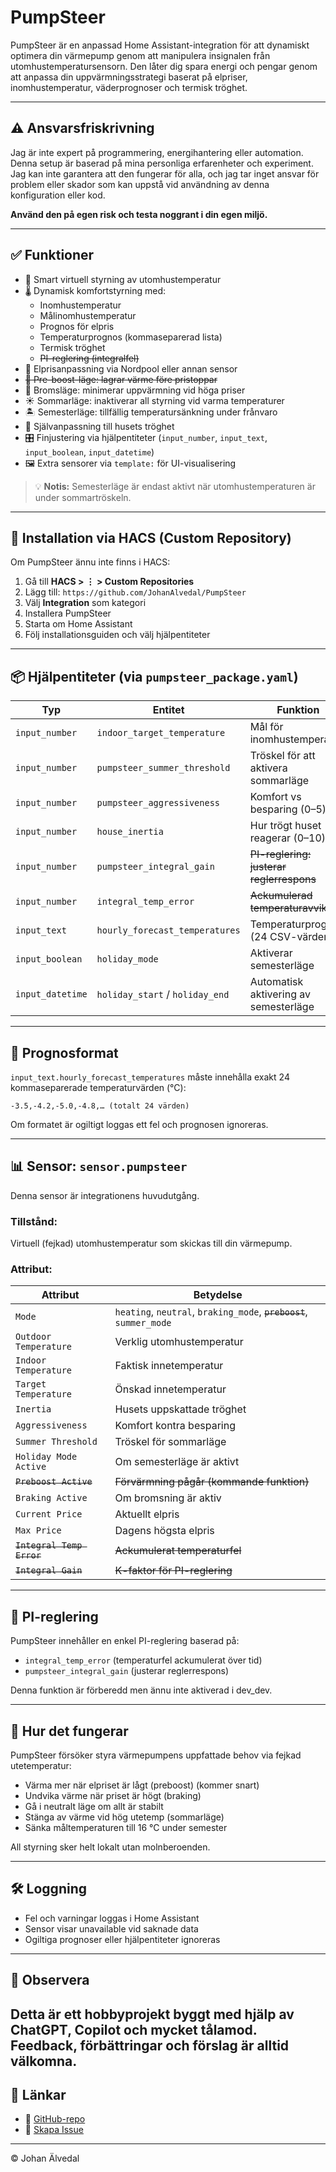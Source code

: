 # PumpSteer

PumpSteer är en anpassad Home Assistant-integration för att dynamiskt optimera din värmepump genom att manipulera insignalen från utomhustemperatursensorn. Den låter dig spara energi och pengar genom att anpassa din uppvärmningsstrategi baserat på elpriser, inomhustemperatur, väderprognoser och termisk tröghet.

---

## ⚠️ Ansvarsfriskrivning

Jag är inte expert på programmering, energihantering eller automation. Denna setup är baserad på mina personliga erfarenheter och experiment. Jag kan inte garantera att den fungerar för alla, och jag tar inget ansvar för problem eller skador som kan uppstå vid användning av denna konfiguration eller kod.

**Använd den på egen risk och testa noggrant i din egen miljö.**

---

## ✅ Funktioner

- 🔧 Smart virtuell styrning av utomhustemperatur
- 🌡️ Dynamisk komfortstyrning med:
  - Inomhustemperatur
  - Målinomhustemperatur
  - Prognos för elpris
  - Temperaturprognos (kommaseparerad lista)
  - Termisk tröghet
  - ~~PI-reglering (integralfel)~~
- 💸 Elprisanpassning via Nordpool eller annan sensor
- ~~🚀 Pre-boost-läge: lagrar värme före pristoppar~~
- 🧊 Bromsläge: minimerar uppvärmning vid höga priser
- ☀️ Sommarläge: inaktiverar all styrning vid varma temperaturer
- 🏝️ Semesterläge: tillfällig temperatursänkning under frånvaro
- 🧠 Självanpassning till husets tröghet
- 🎛️ Finjustering via hjälpentiteter (`input_number`, `input_text`, `input_boolean`, `input_datetime`)
- 🖼️ Extra sensorer via `template:` för UI-visualisering

> 💡 **Notis:** Semesterläge är endast aktivt när utomhustemperaturen är under sommartröskeln.

---

## 🔧 Installation via HACS (Custom Repository)

Om PumpSteer ännu inte finns i HACS:

1. Gå till **HACS > ⋮ > Custom Repositories**
2. Lägg till: `https://github.com/JohanAlvedal/PumpSteer`
3. Välj **Integration** som kategori
4. Installera PumpSteer
5. Starta om Home Assistant
6. Följ installationsguiden och välj hjälpentiteter

---

## 📦 Hjälpentiteter (via `pumpsteer_package.yaml`)

| Typ            | Entitet                         | Funktion                                           |
|----------------|----------------------------------|----------------------------------------------------|
| `input_number` | `indoor_target_temperature`      | Mål för inomhustemperatur                         |
| `input_number` | `pumpsteer_summer_threshold`     | Tröskel för att aktivera sommarläge               |
| `input_number` | `pumpsteer_aggressiveness`       | Komfort vs besparing (0–5)                        |
| `input_number` | `house_inertia`                  | Hur trögt huset reagerar (0–10)                   |
| `input_number` | `pumpsteer_integral_gain`        | ~~PI-reglering: justerar reglerrespons~~          |
| `input_number` | `integral_temp_error`            | ~~Ackumulerad temperaturavvikelse~~               |
| `input_text`   | `hourly_forecast_temperatures`   | Temperaturprognos (24 CSV-värden)                 |
| `input_boolean`| `holiday_mode`                   | Aktiverar semesterläge                            |
| `input_datetime`| `holiday_start` / `holiday_end` | Automatisk aktivering av semesterläge             |

---

## 🧪 Prognosformat

`input_text.hourly_forecast_temperatures` måste innehålla exakt 24 kommaseparerade temperaturvärden (°C):

```
-3.5,-4.2,-5.0,-4.8,… (totalt 24 värden)
```

Om formatet är ogiltigt loggas ett fel och prognosen ignoreras.

---

## 📊 Sensor: `sensor.pumpsteer`

Denna sensor är integrationens huvudutgång.

### Tillstånd:

Virtuell (fejkad) utomhustemperatur som skickas till din värmepump.

### Attribut:

| Attribut              | Betydelse                                               |
|------------------------|----------------------------------------------------------|
| `Mode`                | `heating`, `neutral`, `braking_mode`, ~~`preboost`~~, `summer_mode` |
| `Outdoor Temperature` | Verklig utomhustemperatur                               |
| `Indoor Temperature`  | Faktisk innetemperatur                                  |
| `Target Temperature`  | Önskad innetemperatur                                   |
| `Inertia`             | Husets uppskattade tröghet                              |
| `Aggressiveness`      | Komfort kontra besparing                                |
| `Summer Threshold`    | Tröskel för sommarläge                                  |
| `Holiday Mode Active` | Om semesterläge är aktivt                               |
| ~~`Preboost Active`~~ | ~~Förvärmning pågår (kommande funktion)~~               |
| `Braking Active`      | Om bromsning är aktiv                                   |
| `Current Price`       | Aktuellt elpris                                          |
| `Max Price`           | Dagens högsta elpris                                     |
| ~~`Integral Temp Error`~~ | ~~Ackumulerat temperaturfel~~                         |
| ~~`Integral Gain`~~   | ~~K-faktor för PI-reglering~~                            |

---

## 🤖 PI-reglering

PumpSteer innehåller en enkel PI-reglering baserad på:
- `integral_temp_error` (temperaturfel ackumulerat över tid)
- `pumpsteer_integral_gain` (justerar reglerrespons)

Denna funktion är förberedd men ännu inte aktiverad i dev_dev.

---

## 🧠 Hur det fungerar

PumpSteer försöker styra värmepumpens uppfattade behov via fejkad utetemperatur:
- Värma mer när elpriset är lågt (preboost) (kommer snart)
- Undvika värme när priset är högt (braking)
- Gå i neutralt läge om allt är stabilt
- Stänga av värme vid hög utetemp (sommarläge)
- Sänka måltemperaturen till 16 °C under semester

All styrning sker helt lokalt utan molnberoenden.

---

## 🛠️ Loggning

- Fel och varningar loggas i Home Assistant
- Sensor visar unavailable vid saknade data
- Ogiltiga prognoser eller hjälpentiteter ignoreras

---

## 🧪 Observera

Detta är ett hobbyprojekt byggt med hjälp av ChatGPT, Copilot och mycket tålamod. Feedback, förbättringar och förslag är alltid välkomna.
---

## 🔗 Länkar

- 🔗 [GitHub-repo](https://github.com/JohanAlvedal/PumpSteer)
- 🐞 [Skapa Issue](https://github.com/JohanAlvedal/PumpSteer/issues)

---

© Johan Älvedal
